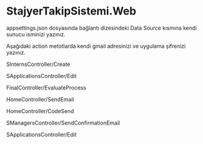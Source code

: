 # StajyerTakipSistemi.Web
appsettings.json dosyasında bağlantı dizesindeki Data Source kısmına kendi sunucu isminizi yazınız.


Aşağıdaki action metotlarda kendi gmail adresinizi ve uygulama şifrenizi yazınız.

SInternsController/Create

SApplicationsController/Edit

FinalController/EvaluateProcess

HomeController/SendEmail

HomeController/CodeSend

SManagersController/SendConfirmationEmail

SApplicationsController/Edit
